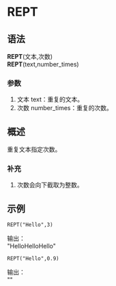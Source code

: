 # REPT

## 语法

**REPT**(文本,次数)  
**REPT**(text,number_times)

### 参数

1. 文本 text：重复的文本。
2. 次数 number_times：重复的次数。

## 概述

重复文本指定次数。

### 补充

1. 次数会向下截取为整数。

## 示例

```excel
REPT("Hello",3)
```

输出：  
"HelloHelloHello"

```excel
REPT("Hello",0.9)
```

输出：  
""
